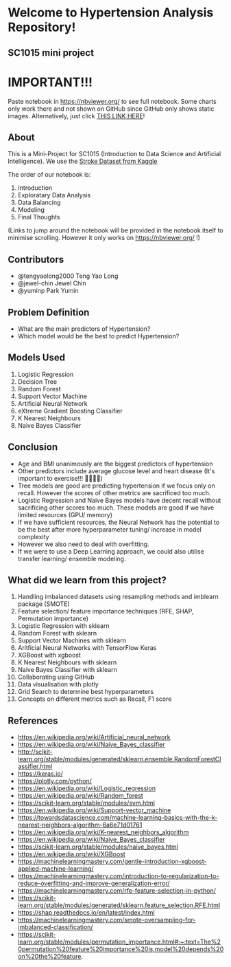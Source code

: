 # Welcome to Hypertension Analysis Repository!
## SC1015 mini project 

# IMPORTANT!!!
Paste notebook in https://nbviewer.org/ to see full notebook. Some charts only work there and not shown on GitHub since GitHub only shows static images.
Alternatively, just click [THIS LINK HERE](https://nbviewer.org/github/tengyaolong2000/SC1015_MiniProj/blob/main/hypert_pred.ipynb)!
## About
This is a Mini-Project for SC1015 (Introduction to Data Science and Artificial Intelligence). We use the [Stroke Dataset from Kaggle](https://www.kaggle.com/datasets/fedesoriano/stroke-prediction-dataset)

The order of our notebook is:
1) Introduction
2) Exploratary Data Analysis
3) Data Balancing
4) Modeling
5) Final Thoughts

(Links to jump around the notebook will be provided in the notebook itself to minimise scrolling. However it only works on https://nbviewer.org/ !)

## Contributors
- @tengyaolong2000 Teng Yao Long
- @jewel-chin Jewel Chin
- @yuminp Park Yumin

## Problem Definition
- What are the main predictors of Hypertension?
- Which model would be the best to predict Hypertension?

## Models Used
1) Logistic Regression
2) Decision Tree
3) Random Forest
4) Support Vector Machine
5) Artificial Neural Network
6) eXtreme Gradient Boosting Classifier
7) K Nearest Neighbours 
8) Naive Bayes Classifier

## Conclusion
- Age and BMI unanimously are the biggest predictors of hypertension
- Other predictors include average glucose level and heart disease (It's important to exercise!!! 🏃‍♂️🏃‍♀️)
- Tree models are good are predicting hypertension if we focus only on recall. However the scores of other metrics are sacrificed too much.
- Logistic Regression and Naive Bayes models have decent recall without sacrificing other scores too much. These models are good if we have limited resources (GPU/ memory)
- If we have sufficient resources, the Neural Network has the potential to be the best after more hyperparameter tuning/ increase in model complexity
- However we also need to deal with overfitting.
- If we were to use a Deep Learning approach, we could also utilise transfer learning/ ensemble modeling.

## What did we learn from this project?
1) Handling imbalanced datasets using resampling methods and imblearn package (SMOTE)
2) Feature selection/ feature importance techniques (RFE, SHAP, Permutation importance)
3) Logistic Regression with sklearn
4) Random Forest with sklearn
5) Support Vector Machines with sklearn
6) Aritficial Neural Networks with TensorFlow Keras
7) XGBoost with xgboost
8) K Nearest Neighbours with sklearn
9) Naive Bayes Classifier with sklearn
10) Collaborating using GitHub
11) Data visualisation with plotly
12) Grid Search to determine best hyperparameters
13) Concepts on different metrics such as Recall, F1 score

## References
- https://en.wikipedia.org/wiki/Artificial_neural_network
- https://en.wikipedia.org/wiki/Naive_Bayes_classifier
- http://scikit-learn.org/stable/modules/generated/sklearn.ensemble.RandomForestClassifier.html
- https://keras.io/
- https://plotly.com/python/
- https://en.wikipedia.org/wiki/Logistic_regression
- https://en.wikipedia.org/wiki/Random_forest
- https://scikit-learn.org/stable/modules/svm.html
- https://en.wikipedia.org/wiki/Support-vector_machine
- https://towardsdatascience.com/machine-learning-basics-with-the-k-nearest-neighbors-algorithm-6a6e71d01761
- https://en.wikipedia.org/wiki/K-nearest_neighbors_algorithm
- https://en.wikipedia.org/wiki/Naive_Bayes_classifier
- https://scikit-learn.org/stable/modules/naive_bayes.html
- https://en.wikipedia.org/wiki/XGBoost
- https://machinelearningmastery.com/gentle-introduction-xgboost-applied-machine-learning/
- https://machinelearningmastery.com/introduction-to-regularization-to-reduce-overfitting-and-improve-generalization-error/
- https://machinelearningmastery.com/rfe-feature-selection-in-python/
- https://scikit-learn.org/stable/modules/generated/sklearn.feature_selection.RFE.html
- https://shap.readthedocs.io/en/latest/index.html
- https://machinelearningmastery.com/smote-oversampling-for-imbalanced-classification/
- https://scikit-learn.org/stable/modules/permutation_importance.html#:~:text=The%20permutation%20feature%20importance%20is,model%20depends%20on%20the%20feature.


